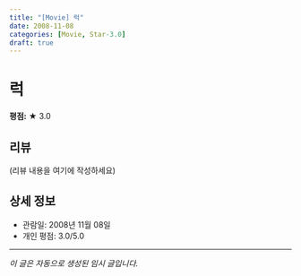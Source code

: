 ```yaml
---
title: "[Movie] 럭"
date: 2008-11-08
categories: [Movie, Star-3.0]
draft: true
---
```


# 럭

**평점:** ★ 3.0

## 리뷰

(리뷰 내용을 여기에 작성하세요)

## 상세 정보

- 관람일: 2008년 11월 08일
- 개인 평점: 3.0/5.0

---

*이 글은 자동으로 생성된 임시 글입니다.*
